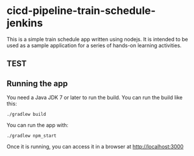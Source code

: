 # cicd-pipeline-train-schedule-jenkins

This is a simple train schedule app written using nodejs. It is intended to be used as a sample application for a series of hands-on learning activities.

## TEST
## Running the app

You need a Java JDK 7 or later to run the build. You can run the build like this:

    ./gradlew build

You can run the app with:

    ./gradlew npm_start

Once it is running, you can access it in a browser at [http://localhost:3000](http://localhost:3000)
